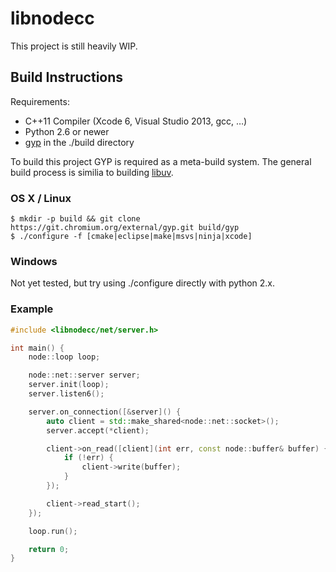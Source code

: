 libnodecc
=========

This project is still heavily WIP.

## Build Instructions

Requirements:
- C++11 Compiler (Xcode 6, Visual Studio 2013, gcc, …)
- Python 2.6 or newer
- [gyp](https://code.google.com/p/gyp/) in the ./build directory


To build this project GYP is required as a meta-build system.
The general build process is similia to building [libuv](https://github.com/joyent/libuv).

### OS X / Linux

    $ mkdir -p build && git clone https://git.chromium.org/external/gyp.git build/gyp
    $ ./configure -f [cmake|eclipse|make|msvs|ninja|xcode]

### Windows

Not yet tested, but try using ./configure directly with python 2.x.

### Example

```cpp
#include <libnodecc/net/server.h>

int main() {
	node::loop loop;

	node::net::server server;
	server.init(loop);
	server.listen6();

	server.on_connection([&server]() {
		auto client = std::make_shared<node::net::socket>();
		server.accept(*client);

		client->on_read([client](int err, const node::buffer& buffer) {
			if (!err) {
				client->write(buffer);
			}
		});

		client->read_start();
	});

	loop.run();

	return 0;
}
```

